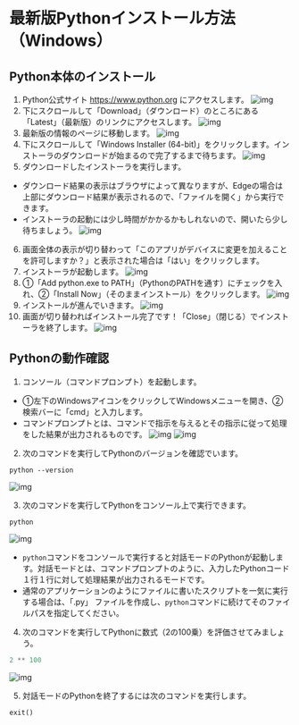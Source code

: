 # 最新版Pythonインストール方法（Windows）

## Python本体のインストール

1. Python公式サイト https://www.python.org にアクセスします。
   ![img](./scr1.png)
2. 下にスクロールして「Download」（ダウンロード）のところにある「Latest」（最新版）のリンクにアクセスします。
   ![img](./scr2.png)
3. 最新版の情報のページに移動します。
   ![img](./scr3.png)
4. 下にスクロールして「Windows Installer (64-bit)」をクリックします。インストーラのダウンロードが始まるので完了するまで待ちます。
   ![img](./scr4.png)
5. ダウンロードしたインストーラを実行します。

- ダウンロード結果の表示はブラウザによって異なりますが、Edgeの場合は上部にダウンロード結果が表示されるので、「ファイルを開く」から実行できます。
- インストーラの起動には少し時間がかかるかもしれないので、開いたら少し待ちましょう。
  ![img](./scr5.png)

6. 画面全体の表示が切り替わって「このアプリがデバイスに変更を加えることを許可しますか？」と表示された場合は「はい」をクリックします。
7. インストーラが起動します。
   ![img](./scr6.png)
8. ①「Add python.exe to PATH」（PythonのPATHを通す）にチェックを入れ、②「Install Now」（そのままインストール）をクリックします。
   ![img](./scr7.png)
9. インストールが進んでいきます。
   ![img](./scr8.png)
10. 画面が切り替わればインストール完了です！「Close」（閉じる）でインストーラを終了します。
    ![img](./scr10.png)

## Pythonの動作確認

1. コンソール（コマンドプロンプト）を起動します。

- ①左下のWindowsアイコンをクリックしてWindowsメニューを開き、②検索バーに「cmd」と入力します。
- コマンドプロンプトとは、コマンドで指示を与えるとその指示に従って処理をした結果が出力されるものです。
  ![img](./scr11.png)
  ![img](./scr12.png)

2. 次のコマンドを実行してPythonのバージョンを確認でいます。

```commandline
python --version
```

![img](./scr13.png)

3. 次のコマンドを実行してPythonをコンソール上で実行できます。

```commandline
python
```

![img](./scr14.png)

- `python`コマンドをコンソールで実行すると対話モードのPythonが起動します。対話モードとは、コマンドプロンプトのように、入力したPythonコード１行１行に対して処理結果が出力されるモードです。
- 通常のアプリケーションのようにファイルに書いたスクリプトを一気に実行する場合は、「.py」
  ファイルを作成し、`python`コマンドに続けてそのファイルパスを指定してください。

4. 次のコマンドを実行してPythonに数式（2の100乗）を評価させてみましょう。

```python
2 ** 100
```

![img](./scr15.png)

5. 対話モードのPythonを終了するには次のコマンドを実行します。

```python
exit()
```
